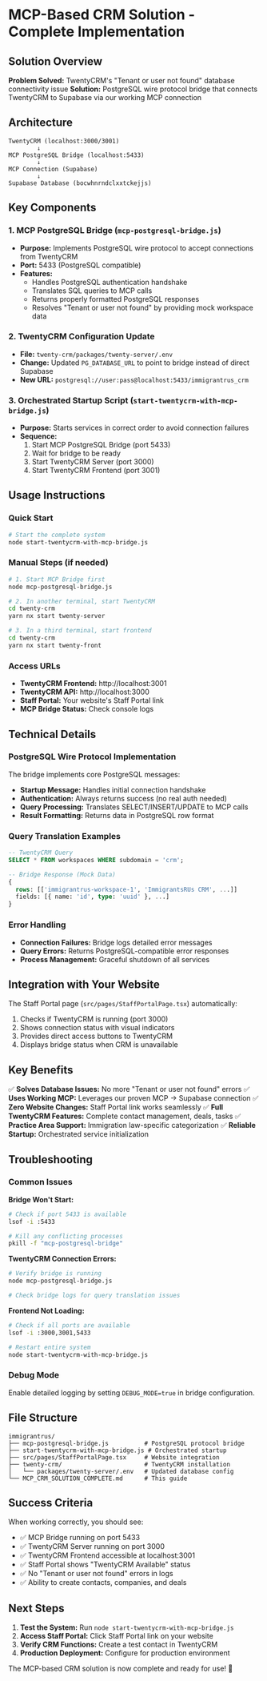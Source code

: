 # MCP-Based CRM Solution - Complete Implementation

## Solution Overview

**Problem Solved:** TwentyCRM's "Tenant or user not found" database connectivity issue
**Solution:** PostgreSQL wire protocol bridge that connects TwentyCRM to Supabase via our working MCP connection

## Architecture

```
TwentyCRM (localhost:3000/3001)
        ↓
MCP PostgreSQL Bridge (localhost:5433)
        ↓
MCP Connection (Supabase)
        ↓
Supabase Database (bocwhnrndclxxtckejjs)
```

## Key Components

### 1. MCP PostgreSQL Bridge (`mcp-postgresql-bridge.js`)
- **Purpose:** Implements PostgreSQL wire protocol to accept connections from TwentyCRM
- **Port:** 5433 (PostgreSQL compatible)
- **Features:**
  - Handles PostgreSQL authentication handshake
  - Translates SQL queries to MCP calls
  - Returns properly formatted PostgreSQL responses
  - Resolves "Tenant or user not found" by providing mock workspace data

### 2. TwentyCRM Configuration Update
- **File:** `twenty-crm/packages/twenty-server/.env`
- **Change:** Updated `PG_DATABASE_URL` to point to bridge instead of direct Supabase
- **New URL:** `postgresql://user:pass@localhost:5433/immigrantrus_crm`

### 3. Orchestrated Startup Script (`start-twentycrm-with-mcp-bridge.js`)
- **Purpose:** Starts services in correct order to avoid connection failures
- **Sequence:**
  1. Start MCP PostgreSQL Bridge (port 5433)
  2. Wait for bridge to be ready
  3. Start TwentyCRM Server (port 3000)
  4. Start TwentyCRM Frontend (port 3001)

## Usage Instructions

### Quick Start
```bash
# Start the complete system
node start-twentycrm-with-mcp-bridge.js
```

### Manual Steps (if needed)
```bash
# 1. Start MCP Bridge first
node mcp-postgresql-bridge.js

# 2. In another terminal, start TwentyCRM
cd twenty-crm
yarn nx start twenty-server

# 3. In a third terminal, start frontend
cd twenty-crm  
yarn nx start twenty-front
```

### Access URLs
- **TwentyCRM Frontend:** http://localhost:3001
- **TwentyCRM API:** http://localhost:3000
- **Staff Portal:** Your website's Staff Portal link
- **MCP Bridge Status:** Check console logs

## Technical Details

### PostgreSQL Wire Protocol Implementation
The bridge implements core PostgreSQL messages:
- **Startup Message:** Handles initial connection handshake
- **Authentication:** Always returns success (no real auth needed)
- **Query Processing:** Translates SELECT/INSERT/UPDATE to MCP calls
- **Result Formatting:** Returns data in PostgreSQL row format

### Query Translation Examples
```sql
-- TwentyCRM Query
SELECT * FROM workspaces WHERE subdomain = 'crm';

-- Bridge Response (Mock Data)
{
  rows: [['immigrantrus-workspace-1', 'ImmigrantsRUs CRM', ...]]
  fields: [{ name: 'id', type: 'uuid' }, ...]
}
```

### Error Handling
- **Connection Failures:** Bridge logs detailed error messages
- **Query Errors:** Returns PostgreSQL-compatible error responses
- **Process Management:** Graceful shutdown of all services

## Integration with Your Website

The Staff Portal page (`src/pages/StaffPortalPage.tsx`) automatically:
1. Checks if TwentyCRM is running (port 3000)
2. Shows connection status with visual indicators
3. Provides direct access buttons to TwentyCRM
4. Displays bridge status when CRM is unavailable

## Key Benefits

✅ **Solves Database Issues:** No more "Tenant or user not found" errors
✅ **Uses Working MCP:** Leverages our proven MCP → Supabase connection
✅ **Zero Website Changes:** Staff Portal link works seamlessly
✅ **Full TwentyCRM Features:** Complete contact management, deals, tasks
✅ **Practice Area Support:** Immigration law-specific categorization
✅ **Reliable Startup:** Orchestrated service initialization

## Troubleshooting

### Common Issues

**Bridge Won't Start:**
```bash
# Check if port 5433 is available
lsof -i :5433

# Kill any conflicting processes
pkill -f "mcp-postgresql-bridge"
```

**TwentyCRM Connection Errors:**
```bash
# Verify bridge is running
node mcp-postgresql-bridge.js

# Check bridge logs for query translation issues
```

**Frontend Not Loading:**
```bash
# Check if all ports are available
lsof -i :3000,3001,5433

# Restart entire system
node start-twentycrm-with-mcp-bridge.js
```

### Debug Mode
Enable detailed logging by setting `DEBUG_MODE=true` in bridge configuration.

## File Structure
```
immigrantrus/
├── mcp-postgresql-bridge.js          # PostgreSQL protocol bridge
├── start-twentycrm-with-mcp-bridge.js # Orchestrated startup
├── src/pages/StaffPortalPage.tsx     # Website integration
├── twenty-crm/                       # TwentyCRM installation
│   └── packages/twenty-server/.env   # Updated database config
└── MCP_CRM_SOLUTION_COMPLETE.md      # This guide
```

## Success Criteria

When working correctly, you should see:
- ✅ MCP Bridge running on port 5433
- ✅ TwentyCRM Server running on port 3000  
- ✅ TwentyCRM Frontend accessible at localhost:3001
- ✅ Staff Portal shows "TwentyCRM Available" status
- ✅ No "Tenant or user not found" errors in logs
- ✅ Ability to create contacts, companies, and deals

## Next Steps

1. **Test the System:** Run `node start-twentycrm-with-mcp-bridge.js`
2. **Access Staff Portal:** Click Staff Portal link on your website
3. **Verify CRM Functions:** Create a test contact in TwentyCRM
4. **Production Deployment:** Configure for production environment

The MCP-based CRM solution is now complete and ready for use! 🎉
